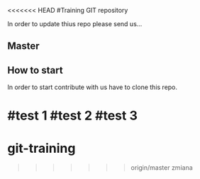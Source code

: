 <<<<<<< HEAD
#Training GIT repository

In order to update thius repo please send us...

## Master

## How to start

In order to start contribute with us have to clone this repo.

#test 1
#test 2
#test 3
=======
# git-training
>>>>>>> origin/master
zmiana
